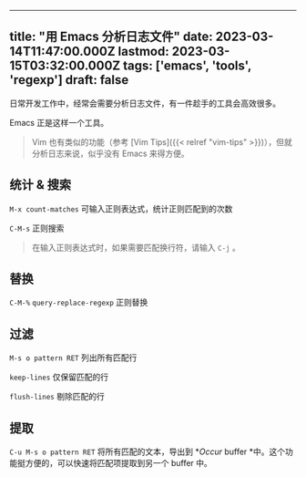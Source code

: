 
---
title: "用 Emacs 分析日志文件"
date: 2023-03-14T11:47:00.000Z
lastmod: 2023-03-15T03:32:00.000Z
tags: ['emacs', 'tools', 'regexp']
draft: false
---


日常开发工作中，经常会需要分析日志文件，有一件趁手的工具会高效很多。

Emacs 正是这样一个工具。

> Vim 也有类似的功能（参考 [Vim Tips]({{< relref "vim-tips" >}})），但就分析日志来说，似乎没有 Emacs 来得方便。  


## 统计 & 搜索

``M-x count-matches`` 可输入正则表达式，统计正则匹配到的次数

``C-M-s`` 正则搜索

> 在输入正则表达式时，如果需要匹配换行符，请输入 ``C-j`` 。  


## 替换

``C-M-%`` ``query-replace-regexp`` 正则替换


## 过滤

``M-s o pattern RET`` 列出所有匹配行

``keep-lines`` 仅保留匹配的行

``flush-lines`` 剔除匹配的行


## 提取

``C-u M-s o pattern RET`` 将所有匹配的文本，导出到 **Occur* buffer *中。这个功能挺方便的，可以快速将匹配项提取到另一个 buffer 中。
